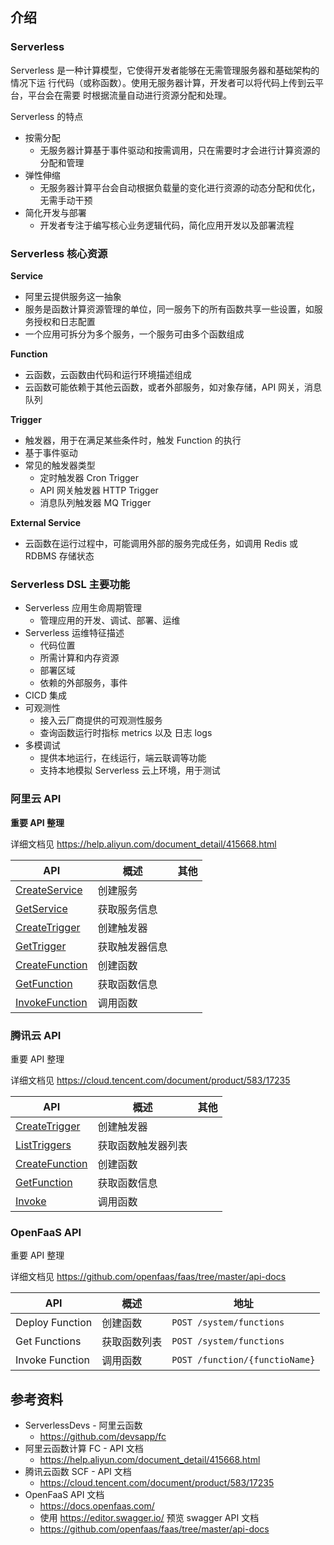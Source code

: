 ## 介绍

### Serverless

Serverless 是一种计算模型，它使得开发者能够在无需管理服务器和基础架构的情况下运
行代码（或称函数）。使用无服务器计算，开发者可以将代码上传到云平台，平台会在需要
时根据流量自动进行资源分配和处理。

Serverless 的特点

- 按需分配
  - 无服务器计算基于事件驱动和按需调用，只在需要时才会进行计算资源的分配和管理
- 弹性伸缩
  - 无服务器计算平台会自动根据负载量的变化进行资源的动态分配和优化，无需手动干预
- 简化开发与部署
  - 开发者专注于编写核心业务逻辑代码，简化应用开发以及部署流程

### Serverless 核心资源

**Service**

- 阿里云提供服务这一抽象
- 服务是函数计算资源管理的单位，同一服务下的所有函数共享一些设置，如服务授权和日志配置
- 一个应用可拆分为多个服务，一个服务可由多个函数组成

**Function**

- 云函数，云函数由代码和运行环境描述组成
- 云函数可能依赖于其他云函数，或者外部服务，如对象存储，API 网关，消息队列

**Trigger**

- 触发器，用于在满足某些条件时，触发 Function 的执行
- 基于事件驱动
- 常见的触发器类型
  - 定时触发器 Cron Trigger
  - API 网关触发器 HTTP Trigger
  - 消息队列触发器 MQ Trigger

**External Service**

- 云函数在运行过程中，可能调用外部的服务完成任务，如调用 Redis 或 RDBMS 存储状态

### Serverless DSL 主要功能

- Serverless 应用生命周期管理
  - 管理应用的开发、调试、部署、运维
- Serverless 运维特征描述
  - 代码位置
  - 所需计算和内存资源
  - 部署区域
  - 依赖的外部服务，事件
- CICD 集成
- 可观测性
  - 接入云厂商提供的可观测性服务
  - 查询函数运行时指标 metrics 以及 日志 logs
- 多模调试
  - 提供本地运行，在线运行，端云联调等功能
  - 支持本地模拟 Serverless 云上环境，用于测试

### 阿里云 API

**重要 API 整理**

详细文档见 https://help.aliyun.com/document_detail/415668.html

| **API**                                                              | **概述**       | **其他** |
| -------------------------------------------------------------------- | -------------- | -------- |
| [CreateService](https://help.aliyun.com/document_detail/415719.htm)  | 创建服务       |          |
| [GetService](https://help.aliyun.com/document_detail/415723.htm)     | 获取服务信息   |          |
| [CreateTrigger](https://help.aliyun.com/document_detail/415729.htm)  | 创建触发器     |          |
| [GetTrigger](https://help.aliyun.com/document_detail/415732.htm)     | 获取触发器信息 |          |
| [CreateFunction](https://help.aliyun.com/document_detail/415747.htm) | 创建函数       |          |
| [GetFunction](https://help.aliyun.com/document_detail/415750.htm)    | 获取函数信息   |          |
| [InvokeFunction](https://help.aliyun.com/document_detail/415753.htm) | 调用函数       |          |

### 腾讯云 API

重要 API 整理

详细文档见 https://cloud.tencent.com/document/product/583/17235

| **API**                                                            | **概述**           | **其他** |
| ------------------------------------------------------------------ | ------------------ | -------- |
| [CreateTrigger](https://cloud.tencent.com/document/api/583/18589)  | 创建触发器         |          |
| [ListTriggers](https://cloud.tencent.com/document/api/583/44268)   | 获取函数触发器列表 |          |
| [CreateFunction](https://cloud.tencent.com/document/api/583/18586) | 创建函数           |          |
| [GetFunction](https://cloud.tencent.com/document/api/583/18584)    | 获取函数信息       |          |
| [Invoke](https://cloud.tencent.com/document/api/583/17243)         | 调用函数           |          |

### OpenFaaS API

重要 API 整理

详细文档见 https://github.com/openfaas/faas/tree/master/api-docs

| **API**         | **概述**     | **地址**                       |
| --------------- | ------------ | ------------------------------ |
| Deploy Function | 创建函数     | `POST /system/functions`       |
| Get Functions   | 获取函数列表 | `POST /system/functions`       |
| Invoke Function | 调用函数     | `POST /function/{functioName}` |

## 参考资料

- ServerlessDevs - 阿里云函数
  - https://github.com/devsapp/fc
- 阿里云函数计算 FC - API 文档
  - https://help.aliyun.com/document_detail/415668.html
- 腾讯云函数 SCF - API 文档
  - https://cloud.tencent.com/document/product/583/17235
- OpenFaaS API 文档
  - https://docs.openfaas.com/
  - 使用 https://editor.swagger.io/ 预览 swagger API 文档
  - https://github.com/openfaas/faas/tree/master/api-docs

